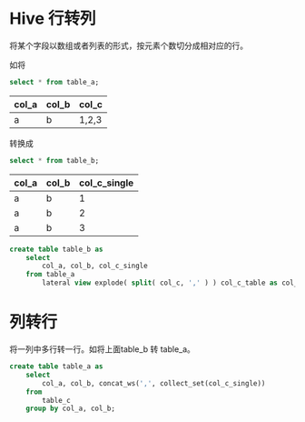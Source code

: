 # Hive 行转列

将某个字段以数组或者列表的形式，按元素个数切分成相对应的行。

如将

```sql
select * from table_a;
```



| col_a | col_b | col_c |
| ----- | ----- | ----- |
| a     | b     | 1,2,3 |



转换成

```sql
select * from table_b;
```



| col_a | col_b | col_c_single |
| ----- | ----- | ------------ |
| a     | b     | 1            |
| a     | b     | 2            |
| a     | b     | 3            |

```sql
create table table_b as 
    select 
        col_a, col_b, col_c_single 
    from table_a 
        lateral view explode( split( col_c, ',' ) ) col_c_table as col_c_single;
```



# 列转行

将一列中多行转一行。如将上面table_b 转 table_a。

```sql
create table table_a as
	select 
		col_a, col_b, concat_ws(',', collect_set(col_c_single))
	from
		table_c
	group by col_a, col_b;
```

